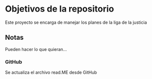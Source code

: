 # Objetivos de la repositorio

Este proyecto se encarga de manejar los planes de la liga de la justicia


## Notas
Pueden hacer lo que quieran...

### GitHub
Se actualiza el archivo read.ME desde GitHub


